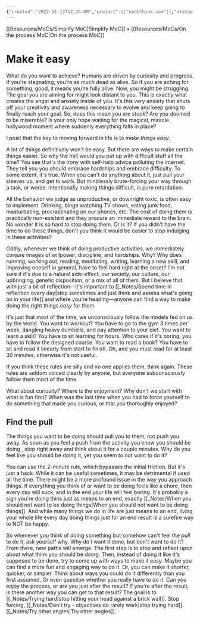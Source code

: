 ```yaml
---
{"created":"2022-11-13T12:24:00","project":[["noobthink.com"]],"status":"edit","dg-publish":true,"permalink":"/notes/make-it-easy/","dgPassFrontmatter":true,"updated":"2024-12-22T16:24:20.270+01:00"}
---
```


[[Resources/MoCs/Simplify MoC\|Simplify MoC]] • [[Resources/MoCs/On the process MoC\|On the process MoC]]
# Make it easy
What do you want to achieve? 
Humans are driven by curiosity and progress. If you're stagnating, you're as much dead as alive. 
So if you are aching for something, good, it means you're fully alive. 
Now, you might be struggling. The goal you are aiming for might look  distant to you. This is exactly what creates the angst and anxiety inside of you. It's this very anxiety that shuts off your creativity and awareness necessary to evolve and keep going to finally reach your goal. 
So, does this mean you are stuck? Are you doomed to be miserable? Is your only hope waiting for the magical, miracle hollywood moment where suddenly everything falls in place? 

I posit that the key to moving forward in life is to *make things easy*.

A lot of things definitively won't be easy. But there are ways to make certain things easier. So why the hell would you put up with difficult stuff all the time? 
You see that's the irony with self-help advice polluting the internet. They tell you you should embrace hardships and embrace difficulty. To some extent, it's true. When you can't do anything about it, just pull your sleeves up, and get to work. But mindlessly brute-forcing your way through a task, or worse, intentionally making things difficult, is pure retardation.

All the behavior we judge as unproductive, or downright toxic, is often easy to implement. Drinking, binge watching TV shows, eating junk food, masturbating, procrastinating on our phones, etc. The cost of doing them is practically non-existent and they procure an immediate reward to the brain. No wonder it is so hard to stop doing them. Or is it? 
If you didn't have the time to do these things, don't you think it would be easier to stop indulging in these activities?

Oddly, whenever we think of doing productive activities, we immediately conjure images of willpower, discipline, and hardships. Why? Why does running, working out, reading, meditating, writing, learning a new skill, and improving oneself in general, have to feel hard right at the onset? 
I'm not sure if it's due to a natural side-effect, our society, our culture, our upbringing, genetic disposition, or a mix of all of them. But I believe that with just a bit of reflection—it's important to [[_Notes/Spend time in reflection every day\|stop sometimes and just think and assess what's going on in your life]] and where you're heading—anyone can find a way to make doing the right things *easy* for them. 

It's just that most of the time, we unconsciously follow the models fed on us by the world. 
You want to workout? You have to go to the gym 3 times per week, dangling heavy dumbells, and pay attention to your diet.
You want to learn a skill? You have to sit learning for hours. Who cares if it's boring, you have to follow the designed course.
You want to read a book? You have to sit and read it linearly from start to finish. Oh, and you must read for at least 30 minutes, otherwise it's not useful.

If you think these rules are silly and no one applies them, think again. These rules are seldom voiced clearly by anyone, but everyone subconsciously follow them most of the time.

What about curiosity? Where is the enjoyment? Why don't we start with what is fun first?
When was the last time when you had to force yourself to do something that made you curious, or that you thoroughly enjoyed? 
## Find the pull
The things you want to be doing should pull you to them, not push you away.
As soon as you feel a push from the activity you know you should be doing , stop right away and think about it for a couple minutes. Why do you feel like you should be doing it, yet you seem to *not* want to do it? 

You can use the 2-minute rule, which bypasses the initial friction. But it's just a hack. While it can be useful sometimes, it may be detrimental if used all the time.
There might be a more profound issue in the way you approach things. 
If everything you think of or want to be doing feels like a chore, then every day will suck, and in the end your life will feel boring. It's probably a sign you're doing thins just as means to an end, exactly [[_Notes/When you should not want to be doing things\|When you should not want to be doing things]]. And while many things we do in life are just means to an end, living your whole life every day doing things just for an end result is a surefire way to NOT be happy.

So whenever you think of doing something but somehow can't feel the *pull* to do it, ask yourself why. Why do I want it done, but don't want to do it? 
From there, new paths will emerge. 
The first step is to stop and reflect upon about what think you should be doing. 
Then, instead of doing it like it's supposed to be done, try to come up with ways to make it easy. Maybe you can find a more fun and engaging way to do it. Or, you can make it shorter, quicker, or simpler. Think about ways you could do it differently than you first assumed. 
Or even question whether you really have to do it. Can you enjoy the process, or are you just after the result? If you're after the result, is there another way you can get to that result? 
The goal is to [[_Notes/Trying hard\|stop hitting your head against a brick wall]]. Stop forcing, [[_Notes/Don't try - objectives do rarely work\|stop trying hard]].
[[_Notes/Try other angles\|Try other angles]].